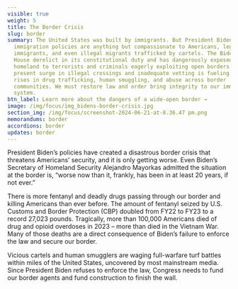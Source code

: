 ```yaml
---
visible: true
weight: 5
title: The Border Crisis
slug: border
summary: The United States was built by immigrants. But President Biden's failed
  immigration policies are anything but compassionate to Americans, legal
  immigrants, and even illegal migrants trafficked by cartels. The Biden White
  House derelict in its constitutional duty and has dangerously exposed our
  homeland to terrorists and criminals eagerly exploiting open borders. The
  present surge in illegal crossings and inadequate vetting is fueling tragic
  rises in drug trafficking, human smuggling, and abuse across border
  communities. We must restore law and order bring integrity to our immigration
  system.
btn_label: Learn more about the dangers of a wide-open border →
image: /img/focus/img_bidens-border-crisis.jpg
section_img: /img/focus/screenshot-2024-06-21-at-8.36.47 pm.png
memorandums: border
accordions: border
updates: border
---
```

President Biden’s policies have created a disastrous border crisis that threatens Americans’ security, and it is only getting worse. Even Biden’s Secretary of Homeland Security Alejandro Mayorkas admitted the situation at the border is, “worse now than it, frankly, has been in at least 20 years, if not ever.”

There is more fentanyl and deadly drugs passing through our border and killing Americans than ever before. The amount of fentanyl seized by U.S. Customs and Border Protection (CBP) doubled from FY22 to FY23 to a record 27,023 pounds. Tragically, more than 100,000 Americans died of drug and opioid overdoses in 2023 – more than died in the Vietnam War. Many of those deaths are a direct consequence of Biden’s failure to enforce the law and secure our border.

Vicious cartels and human smugglers are waging full-warfare turf battles within miles of the United States, uncovered by most mainstream media. Since President Biden refuses to enforce the law, Congress needs to fund our border agents and fund construction to finish the wall.